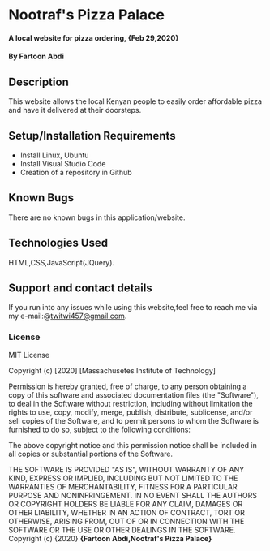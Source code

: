 
# Nootraf's Pizza Palace
#### A local website for pizza ordering, {Feb 29,2020}
#### By **Fartoon Abdi**
## Description
This website allows the local Kenyan people to easily order affordable pizza and have it delivered at their doorsteps.
## Setup/Installation Requirements
* Install Linux, Ubuntu
* Install Visual Studio Code
* Creation of a repository in Github
## Known Bugs
There are no known bugs in this application/website.
## Technologies Used
HTML,CSS,JavaScript(JQuery).
## Support and contact details
If you run into any issues while using this website,feel free to reach me via my e-mail:@twitwi457@gmail.com.
### License
MIT License

Copyright (c) [2020] [Massachusetes Institute of Technology]

Permission is hereby granted, free of charge, to any person obtaining a copy
of this software and associated documentation files (the "Software"), to deal
in the Software without restriction, including without limitation the rights
to use, copy, modify, merge, publish, distribute, sublicense, and/or sell
copies of the Software, and to permit persons to whom the Software is
furnished to do so, subject to the following conditions:

The above copyright notice and this permission notice shall be included in all
copies or substantial portions of the Software.

THE SOFTWARE IS PROVIDED "AS IS", WITHOUT WARRANTY OF ANY KIND, EXPRESS OR
IMPLIED, INCLUDING BUT NOT LIMITED TO THE WARRANTIES OF MERCHANTABILITY,
FITNESS FOR A PARTICULAR PURPOSE AND NONINFRINGEMENT. IN NO EVENT SHALL THE
AUTHORS OR COPYRIGHT HOLDERS BE LIABLE FOR ANY CLAIM, DAMAGES OR OTHER
LIABILITY, WHETHER IN AN ACTION OF CONTRACT, TORT OR OTHERWISE, ARISING FROM,
OUT OF OR IN CONNECTION WITH THE SOFTWARE OR THE USE OR OTHER DEALINGS IN THE
SOFTWARE.
Copyright (c) {2020} **{Fartoon Abdi,Nootraf's Pizza Palace}**
